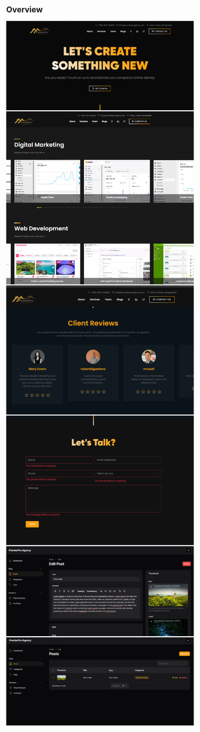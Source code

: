 ## Overview

<img src="https://github.com/yeasinsiam/client.premierproagency/blob/main/public/git-static/1.png?raw=true">
<img src="https://github.com/yeasinsiam/client.premierproagency/blob/main/public/git-static/2.png?raw=true">
<img src="https://github.com/yeasinsiam/client.premierproagency/blob/main/public/git-static/3.png?raw=true">
<img src="https://github.com/yeasinsiam/client.premierproagency/blob/main/public/git-static/4.png?raw=true">
<img src="https://github.com/yeasinsiam/client.premierproagency/blob/main/public/git-static/5.png?raw=true">
<img src="https://github.com/yeasinsiam/client.premierproagency/blob/main/public/git-static/6.png?raw=true">
